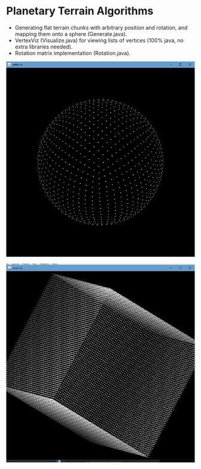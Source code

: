 # Planetary Terrain Algorithms
- Generating flat terrain chunks with arbitrary position and rotation, and mapping them onto a sphere (Generate.java). 
- VertexViz (Visualize.java) for viewing lists of vertices (100% java, no extra libraries needed). 
- Rotation matrix implementation (Rotation.java). 

![sphere](/screenshots/sphere-verts.png "sphere")

![cube](/screenshots/cube-verts.png "cube")
